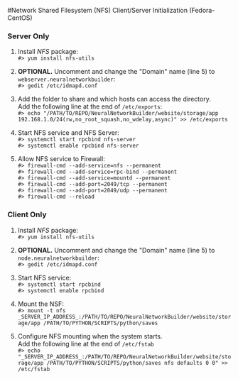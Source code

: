 #Network Shared Filesystem (NFS) Client/Server Initialization (Fedora-CentOS)

### Server Only

1. Install _NFS_ package: <br>
`#> yum install nfs-utils` <br>

2. **OPTIONAL.** Uncomment and change the "Domain" name (line 5) to `webserver.neuralnetworkbuilder`: <br>
`#> gedit /etc/idmapd.conf` <br>

3. Add the folder to share and which hosts can access the directory. <br>
Add the following line at the end of `/etc/exports`: <br>
`#> echo "/PATH/TO/REPO/NeuralNetworkBuilder/website/storage/app 192.168.1.0/24(rw,no_root_squash,no_wdelay,async)" >> /etc/exports` <br>

4. Start NFS service and NFS Server: <br>
`#> systemctl start rpcbind nfs-server` <br>
`#> systemctl enable rpcbind nfs-server` <br>

5. Allow NFS service to Firewall: <br>
`#> firewall-cmd --add-service=nfs --permanent` <br>
`#> firewall-cmd --add-service=rpc-bind --permanent` <br>
`#> firewall-cmd --add-service=mountd --permanent` <br>
`#> firewall-cmd --add-port=2049/tcp --permanent` <br>
`#> firewall-cmd --add-port=2049/udp --permanent` <br>
`#> firewall-cmd --reload` <br>


### Client Only

1. Install _NFS_ package: <br>
`#> yum install nfs-utils` <br>

2. **OPTIONAL.** Uncomment and change the "Domain" name (line 5) to `node.neuralnetworkbuilder`: <br>
`#> gedit /etc/idmapd.conf` <br>

3. Start NFS service: <br>
`#> systemctl start rpcbind` <br>
`#> systemctl enable rpcbind` <br>

4. Mount the NSF: <br>
`#> mount -t nfs _SERVER_IP_ADDRESS_:/PATH/TO/REPO/NeuralNetworkBuilder/website/storage/app /PATH/TO/PYTHON/SCRIPTS/python/saves` <br>

5. Configure NFS mounting when the system starts. <br>
Add the following line at the end of `/etc/fstab` <br>
`#> echo "_SERVER_IP_ADDRESS_:/PATH/TO/REPO/NeuralNetworkBuilder/website/storage/app /PATH/TO/PYTHON/SCRIPTS/python/saves nfs defaults 0 0" >> /etc/fstab` <br>
